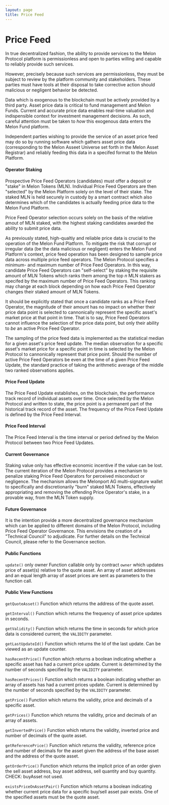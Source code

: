 ```yaml
---
layout: page
title: Price Feed
---
```


# Price Feed

In true decentralized fashion, the ability to provide services to the Melon Protocol platform is permissionless and open to parties willing and capable to reliably provide such services.

However, precisely because such services are permissionless, they must be subject to review by the platform community and stakeholders. These parties must have tools at their disposal to take corrective action should malicious or negligent behavior be detected.

Data which is exogenous to the blockchain must be actively provided by a third party. Asset price data is critical to fund management and Melon Funds. Current and accurate price data enables real-time valuation and indispensible context for investment management decisions.  As such, careful attention must be taken to *how* this exogenous data enters the Melon Fund platform.

Independent parties wishing to provide the service of an asset price feed may do so by running software which gathers asset price data (corresponding to the Melon Asseet Universe set forth in the Melon Asset Registrar) and reliably feeding this data in a specifed format to the Melon Platform.

#### Operator Staking

Prospective Price Feed Operators (candidates) must offer a deposit or "stake" in Melon Tokens (MLN). Individual Price Feed Operators are then "selected" by the Melon Platform solely on the level of their stake. The staked MLN is held securely in custody by a smart contract which also determines which of the candidates is actually feeding price data to the Melon Fund Platform.

Price Feed Operator selection occurs solely on the basis of the relative amout of MLN staked, with the highest staking candidates awarded the ability to submit price data.

As previously stated, high-qualtiy and reliable price data is crucial to the operation of the Melon Fund Platform. To mitigate the risk that corrupt or irregular data (be the data malicious or negligent) enters the Melon Fund Platform's context, price feed operation has been designed to sample price data across multiple price feed operators. The Melon Protocol specifies a minimum- and maximum number of Price Feed Operators. In this way, candidate Price Feed Operators can "self-select" by staking the requisite amount of MLN Tokens which ranks them among the top *n* MLN stakers as specifed by the maximum number of Price Feed Operators. This ranking may change at each block depending on how each Price Feed Operator changes their staked amount of MLN Tokens.

It should be explicitly stated that once a candidate ranks as a Price Feed Operator, the magnitude of their amount has no impact on whether their price data point is selected to cannonically represent the specific asset's market price at that point in time. That is to say, Price Feed Operators cannot influence the selection of the price data point, but only their ability to *be* an active Price Feed Operator.


The sampling of the price feed data is implemented as the statistical median for a given asset's price feed update. The median observation for a specific asset's market price for a specific point in time is selected by the Melon Protocol to cannonically represent that price point. Should the number of active Price Feed Operators be even at the time of a given Price Feed Update, the standard practice of taking the arithmetic average of the middle two ranked observations applies.


#### Price Feed Update

The Price Feed Update establishes, on the blockchain, the performance track record of individual assets over time. Once selected by the Melon Protocol and written to state, the price point is a permanent part of the historical track record of the asset. The frequency of the Price Feed Update is defined by the Price Feed Interval.


#### Price Feed Interval

The Price Feed Interval is the time interval or period defined by the Melon Protocol between two Price Feed Updates.


#### Current Governance

Staking value only has effective economic incentive if the value can be lost. The current iteration of the Melon Protocol provides a mechanism to penalize staking Price Feed Operators for perceived misconduct or negligence. The mechanism allows the Melonport AG multi-signature wallet to specifically and discretionarily "burn" staked MLN Tokens, effectively appropriating and removing the offending Price Operator's stake, in a provable way, from the MLN Token supply.

#### Future Governance

It is the intention provide a more decentralized governance mechanism which can be applied to different domains of the Melon Protocol, including Price Feed Operator Governance. This envisions the creation of a "Technical Council" to adjudicate. For further details on the Technical Council, please refer to the Governance section.

#### Public Functions

`update()`  only owner
Function callable only by contract `owner` which updates price of asset(s) relative to the quote asset. An array of asset addresses and an equal length array of asset prices are sent as parameters to the function call.

#### Public View Functions

`getQuoteAsset()`
Function which returns the address of the quote asset.

`getInterval()`
Function which returns the frequency of asset price updates in seconds.

`getValidity()`
Function which returns the time in seconds for which price data is considered current; the `VALIDITY` parameter.

`getLastUpdateId()`
Function which returns the Id of the last update. Can be viewed as an update counter.

`hasRecentPrice()`
Function which returns a boolean indicating whether a specific asset has had a current price update. Current is determined by the number of seconds specified by the `VALIDITY` parameter.

`hasRecentPrices()`
Function which returns a boolean indicating whether an array of assets has had a current prices update. Current is determined by the number of seconds specified by the `VALIDITY` parameter.

`getPrice()`
Function which returns the validity, price and decimals of a specific asset.

`getPrices()`
Function which returns the validity, price and decimals of an array of assets.

`getInvertedPrice()`
Function which returns the validity, inverted price and number of decimals of the quote asset.

`getReferencePrice()`
Function which returns the validity, reference price and number of decimals for the asset given the address of the base asset and the address of the quote asset.

`getOrderPrice()`
Function which returns the implicit price of an order given the sell asset address, buy asset address, sell quantity and buy quantity. CHECK: buyAsset not used.

`existsPriceOnAssetPair()`
Function which returns a boolean indicating whether current price data for a specific buy/sell asset pair exists. One of the specified assets must be the quote asset.
